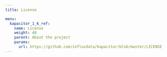 ```yaml
---
title: License

menu:
  kapacitor_1_6_ref:
    name: License
    weight: 40
    parent: About the project
    params:
      url: https://github.com/influxdata/kapacitor/blob/master/LICENSE
---
```

